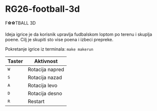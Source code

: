 # RG26-football-3d
F⚽️⚽️TBALL 3D

Ideja igrice je da korisnik upravlja fudbalskom loptom po terenu i
skuplja poene. 
Cilj je skupiti sto vise poena i izbeci prepreke.

Pokretanje igrice iz terminala:
`make makerun`

Taster|Aktivnost
------| ------
<kbd>W</kbd>|Rotacija napred
<kbd>S</kbd>|Rotacija nazad
<kbd>A</kbd>|Rotacija levo
<kbd>D</kbd>|Rotacija desno
<kbd>R</kbd>|Restart
